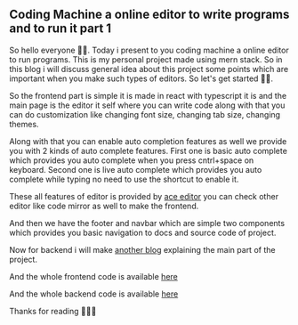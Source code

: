 ## Coding Machine a online editor to write programs and to run it part 1

So hello everyone 👋👋.
Today i present to you coding machine  a online editor to run programs. This is my personal project made using mern stack. So in this blog i will discuss general idea about this project some points which are important when you make such types of editors. So let's get started 🤩🤩.

So the frontend part is simple it is  made in react with typescript it is and the main page is the editor it self where you can write code along with that you can do customization like changing font size, changing tab size, changing themes. 

Along with that you can enable auto completion features as well we provide you with 2 kinds of auto complete features. First one is basic auto complete which provides you auto complete when you press cntrl+space on keyboard. Second one is live auto complete which provides you auto complete while typing no need to use the shortcut to enable it.

These all features of editor is provided by [ace editor](https://www.npmjs.com/package/react-ace) you can check other editor like code mirror as well to make the frontend.

And then we have the footer and navbar which are simple two components which provides you basic navigation to docs and source code of project.

Now for backend i will make [another blog](https://theuniquecoder.hashnode.dev/coding-machine-a-online-editor-to-write-programs-and-to-run-it-part-2lets-discuss-about-problems-and-architecture-of-the-app) explaining the main part of the project.

And the whole frontend code is available [here](https://github.com/Siddharth9890/coding-machine-frontend)

And the whole backend code is available [here](https://github.com/Siddharth9890/coding-machine-api)

Thanks for reading 🙂😉😊